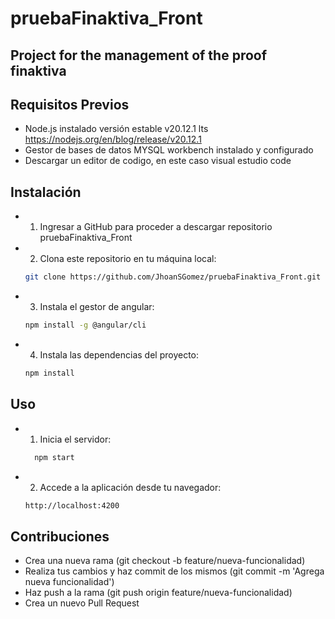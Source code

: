 # pruebaFinaktiva_Front

## Project for the management of the proof finaktiva

## Requisitos Previos

- Node.js instalado versión estable v20.12.1 lts https://nodejs.org/en/blog/release/v20.12.1
- Gestor de bases de datos MYSQL workbench instalado y configurado
- Descargar un editor de codigo, en este caso visual estudio code

## Instalación

* 1. Ingresar a GitHub para proceder a descargar repositorio pruebaFinaktiva_Front 

* 2. Clona este repositorio en tu máquina local:

   ```bash
   git clone https://github.com/JhoanSGomez/pruebaFinaktiva_Front.git

* 3. Instala el gestor de angular:

   ```bash
   npm install -g @angular/cli

* 4. Instala las dependencias del proyecto:

   ```bash
   npm install

## Uso

* 1. Inicia el servidor:

   ```bash
     npm start

* 2. Accede a la aplicación desde tu navegador:

   ```bash
   http://localhost:4200

## Contribuciones

- Crea una nueva rama (git checkout -b feature/nueva-funcionalidad)
- Realiza tus cambios y haz commit de los mismos (git commit -m 'Agrega nueva funcionalidad')
- Haz push a la rama (git push origin feature/nueva-funcionalidad)
- Crea un nuevo Pull Request